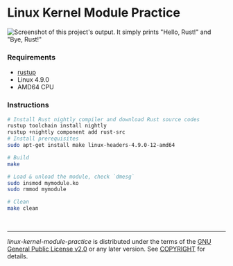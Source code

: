 Linux Kernel Module Practice
========

![Screenshot of this project's output. It simply prints "Hello, Rust!" and "Bye,
Rust!"](https://raw.githubusercontent.com/simnalamburt/i/master/linux-kernel-module-practice/screenshot.png)

### Requirements
- [rustup](https://rustup.rs/)
- Linux 4.9.0
- AMD64 CPU

### Instructions
```bash
# Install Rust nightly compiler and download Rust source codes
rustup toolchain install nightly
rustup +nightly component add rust-src
# Install prerequisites
sudo apt-get install make linux-headers-4.9.0-12-amd64

# Build
make

# Load & unload the module, check `dmesg`
sudo insmod mymodule.ko
sudo rmmod mymodule

# Clean
make clean
```

&nbsp;

--------

*linux-kernel-module-practice* is distributed under the terms of the [GNU
General Public License v2.0] or any later version. See [COPYRIGHT] for details.

[GNU General Public License v2.0]: LICENSE
[COPYRIGHT]: COPYRIGHT
